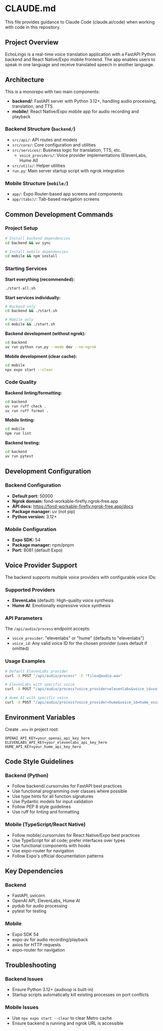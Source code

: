 # CLAUDE.md

This file provides guidance to Claude Code (claude.ai/code) when working with code in this repository.

## Project Overview

EchoLingo is a real-time voice translation application with a FastAPI Python backend and React Native/Expo mobile frontend. The app enables users to speak in one language and receive translated speech in another language.

## Architecture

This is a monorepo with two main components:

- **backend/**: FastAPI server with Python 3.12+, handling audio processing, translation, and TTS
- **mobile/**: React Native/Expo mobile app for audio recording and playback

### Backend Structure (`backend/`)
- `src/api/`: API routes and models
- `src/core/`: Core configuration and utilities
- `src/services/`: Business logic for translation, TTS, etc.
  - `voice_providers/`: Voice provider implementations (ElevenLabs, Hume AI)
- `src/utils/`: Helper utilities
- `run.py`: Main server startup script with ngrok integration

### Mobile Structure (`mobile/`)
- `app/`: Expo Router-based app screens and components
- `app/(tabs)/`: Tab-based navigation screens

## Common Development Commands

### Project Setup
```bash
# Install backend dependencies
cd backend && uv sync

# Install mobile dependencies
cd mobile && npm install
```

### Starting Services

**Start everything (recommended):**
```bash
./start-all.sh
```

**Start services individually:**
```bash
# Backend only
cd backend && ./start.sh

# Mobile only
cd mobile && ./start.sh
```

**Backend development (without ngrok):**
```bash
cd backend
uv run python run.py --mode dev --no-ngrok
```

**Mobile development (clear cache):**
```bash
cd mobile
npx expo start --clear
```

### Code Quality

**Backend linting/formatting:**
```bash
cd backend
uv run ruff check .
uv run ruff format .
```

**Mobile linting:**
```bash
cd mobile
npm run lint
```

**Backend testing:**
```bash
cd backend
uv run pytest
```

## Development Configuration

### Backend Configuration
- **Default port:** 50000
- **Ngrok domain:** fond-workable-firefly.ngrok-free.app
- **API docs:** https://fond-workable-firefly.ngrok-free.app/docs
- **Package manager:** uv (not pip)
- **Python version:** 3.12+

### Mobile Configuration
- **Expo SDK:** 54
- **Package manager:** npm/pnpm
- **Port:** 8081 (default Expo)

## Voice Provider Support

The backend supports multiple voice providers with configurable voice IDs:

### Supported Providers
- **ElevenLabs** (default): High-quality voice synthesis
- **Hume AI**: Emotionally expressive voice synthesis

### API Parameters
The `/api/audio/process` endpoint accepts:
- `voice_provider`: "elevenlabs" or "hume" (defaults to "elevenlabs")
- `voice_id`: Any valid voice ID for the chosen provider (uses default if omitted)

### Usage Examples
```bash
# Default ElevenLabs provider
curl -X POST "/api/audio/process" -F "file=@audio.wav"

# ElevenLabs with specific voice
curl -X POST "/api/audio/process?voice_provider=elevenlabs&voice_id=voice_123" -F "file=@audio.wav"

# Hume AI with specific voice
curl -X POST "/api/audio/process?voice_provider=hume&voice_id=hume_voice_456" -F "file=@audio.wav"
```

## Environment Variables

Create `.env` in project root:
```
OPENAI_API_KEY=your_openai_api_key_here
ELEVENLABS_API_KEY=your_elevenlabs_api_key_here
HUME_API_KEY=your_hume_api_key_here
```

## Code Style Guidelines

### Backend (Python)
- Follow backend/.cursorrules for FastAPI best practices
- Use functional programming over classes where possible
- Use type hints for all function signatures
- Use Pydantic models for input validation
- Follow PEP 8 style guidelines
- Use ruff for linting and formatting

### Mobile (TypeScript/React Native)
- Follow mobile/.cursorrules for React Native/Expo best practices
- Use TypeScript for all code; prefer interfaces over types
- Use functional components with hooks
- Use expo-router for navigation
- Follow Expo's official documentation patterns

## Key Dependencies

### Backend
- FastAPI, uvicorn
- OpenAI API, ElevenLabs, Hume AI
- pydub for audio processing
- pytest for testing

### Mobile
- Expo SDK 54
- expo-av for audio recording/playback
- axios for HTTP requests
- expo-router for navigation

## Troubleshooting

### Backend Issues
- Ensure Python 3.12+ (audioop is built-in)
- Startup scripts automatically kill existing processes on port conflicts

### Mobile Issues
- Use `npx expo start --clear` to clear Metro cache
- Ensure backend is running and ngrok URL is accessible